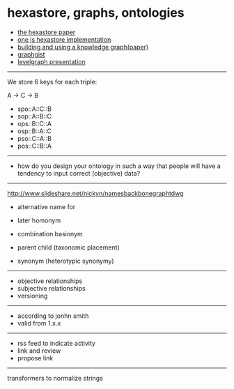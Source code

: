 # hexastore, graphs, ontologies

- [the hexastore paper](http://karras.rutgers.edu/hexastore.pdf)
- [one js hexastore implementation](http://crubier.github.io/Hexastore/)
- [building and using a knowledge graph(paper)](http://usc-isi-i2.github.io/papers/szekely15-iswc.pdf)
- [graphgist](http://portal.graphgist.org/about)
- [levelgraph presentation](http://nodejsconfit.levelgraph.io/)


---

We store 6 keys for each triple: 

A -> C -> B 

- spo::A::C::B
- sop::A::B::C
- ops::B::C::A
- osp::B::A::C
- pso::C::A::B
- pos::C::B::A


---

- how do you design your ontology in such a way that people will have a tendency to input correct (objective) data?


----

http://www.slideshare.net/nickyn/namesbackbonegraphtdwg

- alternative name for
- later homonym
- combination basionym

- parent child (taxonomic placement)
- synonym (heterotypic synonymy)

---

- objective relationships
- subjective relationships
- versioning

---

- according to jonhn smith
- valid from 1.x.x

----

- rss feed to indicate activity
- link and review
- propose link

----

transformers to normalize strings


